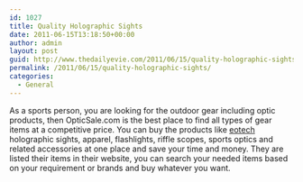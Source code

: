 ```yaml
---
id: 1027
title: Quality Holographic Sights
date: 2011-06-15T13:18:50+00:00
author: admin
layout: post
guid: http://www.thedailyevie.com/2011/06/15/quality-holographic-sights/
permalink: /2011/06/15/quality-holographic-sights/
categories:
  - General
---
```

As a sports person, you are looking for the outdoor gear including optic products, then OpticSale.com is the best place to find all types of gear items at a competitive price. You can buy the products like [eotech](http://www.opticsale.com/eotech-20-mnf.html) holographic sights, apparel, flashlights, riffle scopes, sports optics and related accessories at one place and save your time and money. They are listed their items in their website, you can search your needed items based on your requirement or brands and buy whatever you want.